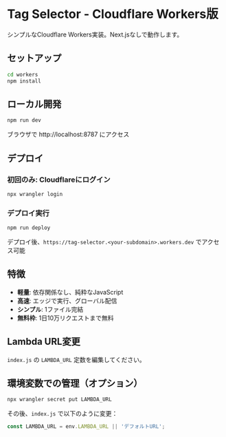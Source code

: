 # Tag Selector - Cloudflare Workers版

シンプルなCloudflare Workers実装。Next.jsなしで動作します。

## セットアップ

```bash
cd workers
npm install
```

## ローカル開発

```bash
npm run dev
```

ブラウザで http://localhost:8787 にアクセス

## デプロイ

### 初回のみ: Cloudflareにログイン
```bash
npx wrangler login
```

### デプロイ実行
```bash
npm run deploy
```

デプロイ後、`https://tag-selector.<your-subdomain>.workers.dev` でアクセス可能

## 特徴

- **軽量**: 依存関係なし、純粋なJavaScript
- **高速**: エッジで実行、グローバル配信
- **シンプル**: 1ファイル完結
- **無料枠**: 1日10万リクエストまで無料

## Lambda URL変更

`index.js` の `LAMBDA_URL` 定数を編集してください。

## 環境変数での管理（オプション）

```bash
npx wrangler secret put LAMBDA_URL
```

その後、`index.js` で以下のように変更：
```javascript
const LAMBDA_URL = env.LAMBDA_URL || 'デフォルトURL';
```
